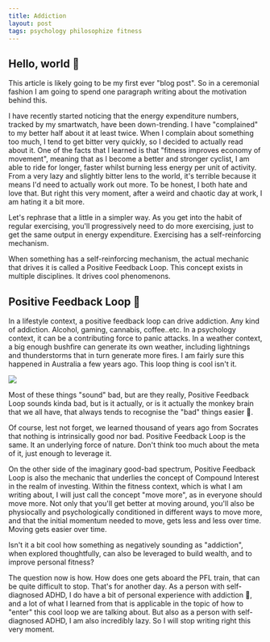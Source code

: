```yaml
---
title: Addiction
layout: post
tags: psychology philosophize fitness
---
```


## Hello, world 👋

This article is likely going to be my first ever "blog post". So in a ceremonial fashion I am going to spend one paragraph writing about the motivation behind this.

I have recently started noticing that the energy expenditure numbers, tracked by my smartwatch, have been down-trending. I have "complained" to my better half about it at least twice. When I complain about something too much, I tend to get bitter very quickly, so I decided to actually read about it. One of the facts that I learned is that "fitness improves economy of movement", meaning that as I become a better and stronger cyclist, I am able to ride for longer, faster whilst burning less energy per unit of activity. From a very lazy and slightly bitter lens to the world, it's terrible because it means I'd need to actually work out more. To be honest, I both hate and love that. But right this very moment, after a weird and chaotic day at work, I am hating it a bit more. 

Let's rephrase that a little in a simpler way. As you get into the habit of regular exercising, you'll progressively need to do more exercising, just to get the same output in energy expenditure. Exercising has a self-reinforcing mechanism.

When something has a self-reinforcing mechanism, the actual mechanic that drives it is called a Positive Feedback Loop. This concept exists in multiple disciplines. It drives cool phenomenons.

## Positive Feedback Loop 🔄

In a lifestyle context, a positive feedback loop can drive addiction. Any kind of addiction. Alcohol, gaming, cannabis, coffee..etc. In a psychology context, it can be a contributing force to panic attacks. In a weather context, a big enough bushfire can generate its own weather, including lightnings and thunderstorms that in turn generate more fires. I am fairly sure this happened in Australia a few years ago. This loop thing is cool isn't it.

<img class="mx-auto w-1/2" src="{{site.baseurl}}/assets/img/posts/somemen.png">

Most of these things "sound" bad, but are they really, Positive Feedback Loop sounds kinda bad, but is it actually, or is it actually the monkey brain that we all have, that always tends to recognise the "bad" things easier 🙂. 

Of course, lest not forget, we learned thousand of years ago from Socrates that nothing is intrinsically good nor bad. Positive Feedback Loop is the same. It an underlying force of nature. Don't think too much about the meta of it, just enough to leverage it.

On the other side of the imaginary good-bad spectrum, Positive Feedback Loop is also the mechanic that underlies the concept of Compound Interest in the realm of investing. Within the fitness context, which is what I am writing about, I will just call the concept "move more", as in everyone should move more. Not only that you'll get better at moving around, you'll also be physiocally and psychologically conditioned in different ways to move more, and that the initial momentum needed to move, gets less and less over time. Moving gets easier over time.

Isn't it a bit cool how something as negatively sounding as "addiction", when explored thoughtfully, can also be leveraged to build wealth, and to improve personal fitness?

The question now is how. How does one gets aboard the PFL train, that can be quite difficult to stop. That's for another day. As a person with self-diagnosed ADHD, I do have a bit of personal experience with addiction 🙂, and a lot of what I learned from that is applicable in the topic of how to "enter" this cool loop we are talking about. But also as a person with self-diagnosed ADHD, I am also incredibly lazy. So I will stop writing right this very moment. 


